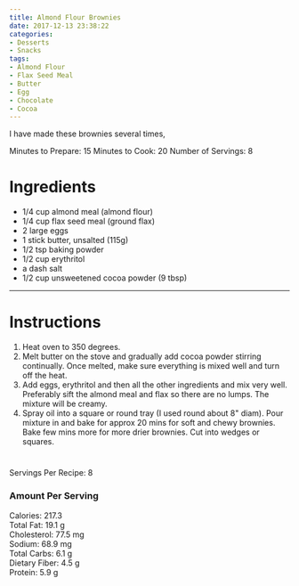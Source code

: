 ```yaml
---
title: Almond Flour Brownies
date: 2017-12-13 23:38:22
categories:
- Desserts
- Snacks
tags:
- Almond Flour
- Flax Seed Meal
- Butter
- Egg
- Chocolate
- Cocoa
---
```


I have made these brownies several times, 

<!--more-->
           
Minutes to Prepare: 15
Minutes to Cook: 20
Number of Servings: 8

# Ingredients
- 1/4 cup almond meal (almond flour)
- 1/4 cup flax seed meal (ground flax)
- 2 large eggs
- 1 stick butter, unsalted (115g)
- 1/2 tsp baking powder
- 1/2 cup erythritol
- a dash salt
- 1/2 cup unsweetened cocoa powder (9 tbsp)


---

# Instructions
1. Heat oven to 350 degrees.
2. Melt butter on the stove and gradually add cocoa powder stirring continually. Once melted, make sure everything is mixed well and turn off the heat.
3. Add eggs, erythritol and then all the other ingredients and mix very well. Preferably sift the almond meal and flax so there are no lumps. The mixture will be creamy.
4. Spray oil into a square or round tray (I used round about 8" diam). Pour mixture in and bake for approx 20 mins for soft and chewy brownies. Bake few mins more for more drier brownies. Cut into wedges or squares.
# 

Servings Per Recipe: 8          
### Amount Per Serving          
Calories: 217.3       
Total Fat: 19.1 g           
Cholesterol: 77.5 mg            
Sodium: 68.9 mg             
Total Carbs: 6.1 g          
Dietary Fiber: 4.5 g            
Protein: 5.9 g   
